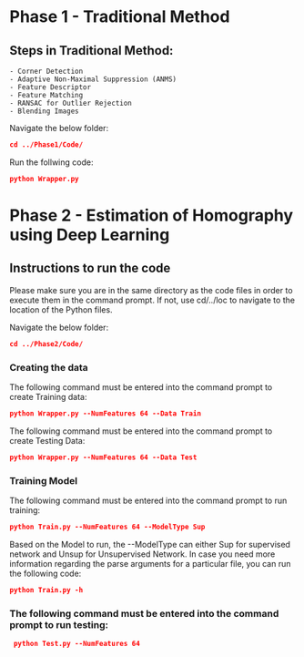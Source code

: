 # Phase 1 - Traditional Method
## Steps in Traditional Method:
    - Corner Detection
    - Adaptive Non-Maximal Suppression (ANMS)
    - Feature Descriptor
    - Feature Matching
    - RANSAC for Outlier Rejection
    - Blending Images

Navigate the below folder:
```json
cd ../Phase1/Code/
```
Run the follwing code:
```json
python Wrapper.py
```

# Phase 2 - Estimation of Homography using Deep Learning

## Instructions to run the code
Please make sure you are in the same directory as the code files in order to execute them in the command prompt. If not, use cd/../loc to navigate to the location of the Python files.

Navigate the below folder:
```json
cd ../Phase2/Code/
```
### Creating the data
The following command must be entered into the command prompt to create Training data:
```json
python Wrapper.py --NumFeatures 64 --Data Train
```
The following command must be entered into the command prompt to create Testing Data:
```json
python Wrapper.py --NumFeatures 64 --Data Test
```
### Training Model
The following command must be entered into the command prompt to run training:
```json
python Train.py --NumFeatures 64 --ModelType Sup
```

Based on the Model to run, the --ModelType can either Sup for supervised network and Unsup for Unsupervised Network.
In case you need more information regarding the parse arguments for a particular file, you can run the following code:
```json
python Train.py -h
```

### The following command must be entered into the command prompt to run testing:
```json
 python Test.py --NumFeatures 64
 ```
